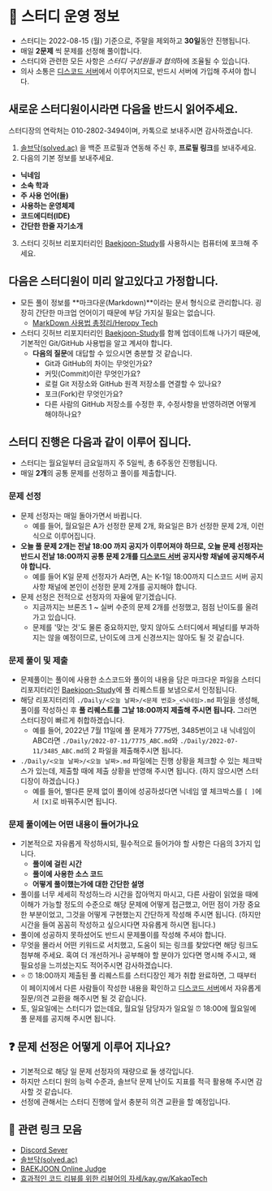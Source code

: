 # 🔔 스터디 운영 정보

- 스터디는 2022-08-15 (월) 기준으로, 주말을 제외하고 **30일**동안 진행됩니다.
- 매일 **2문제** 씩 문제를 선정해 풀이합니다.
- 스터디와 관련한 모든 사항은 *스터디 구성원들과 협의*하에 조율될 수 있습니다.
- 의사 소통은 [디스코드 서버](https://discord.gg/xgce7GZp)에서 이루어지므로, 반드시 서버에 가입해 주셔야 합니다.

## 새로운 스터디원이시라면 다음을 반드시 읽어주세요.

스터디장의 연락처는 010-2802-3494이며, 카톡으로 보내주시면 감사하겠습니다.

1. [솔브닥(solved.ac)](https://solved.ac) 을 백준 프로필과 연동해 주신 후, **프로필 링크**를 보내주세요.
2. 다음의 기본 정보를 보내주세요. 
  - **닉네임**
  - **소속 학과**
  - **주 사용 언어(들)**
  - **사용하는 운영체제**
  - **코드에디터(IDE)** 
  - **간단한 한줄 자기소개**
3. 스터디 깃허브 리포지터리인 [Baekjoon-Study](https://github.com/nachiketa3299/Baekjoon-Study)를 사용하시는 컴퓨터에 포크해 주세요.

## 다음은 스터디원이 미리 알고있다고 가정합니다.

- 모든 풀이 정보를 **마크다운(Markdown)**이라는 문서 형식으로 관리합니다. 굉장히 간단한 마크업 언어이기 때문에 부담 가지실 필요는 없습니다. 
  - [MarkDown 사용법 총정리/Heropy Tech](https://heropy.blog/2017/09/30/markdown/)
- 스터디 깃허브 리포지터리인 [Baekjoon-Study](https://github.com/nachiketa3299/Baekjoon-Study)를 함께 업데이트해 나가기 때문에, 기본적인 Git/GitHub 사용법을 알고 계셔야 합니다. 
  - **다음의 질문**에 대답할 수 있으시면 충분할 것 같습니다.
    - Git과 GitHub의 차이는 무엇인가요?
    - 커밋(Commit)이란 무엇인가요?
    - 로컬 Git 저장소와 GitHub 원격 저장소를 연결할 수 있나요?
    - 포크(Fork)란 무엇인가요?
    - 다른 사람의 GitHub 저장소를 수정한 후, 수정사항을 반영하려면 어떻게 해야하나요?

## 스터디 진행은 다음과 같이 이루어 집니다.

- 스터디는 월요일부터 금요일까지 주 5일씩, 총 6주동안 진행됩니다.
- 매일 **2개**의 공통 문제를 선정하고 풀이를 제출합니다.

### 문제 선정

- 문제 선정자는 매일 돌아가면서 바뀝니다.
  - 예를 들어, 월요일은 A가 선정한 문제 2개, 화요일은 B가 선정한 문제 2개, 이런 식으로 이루어집니다.
- **오늘 풀 문제 2개는 전날 18:00 까지 공지가 이루어져야 하므로, 오늘 문제 선정자는 반드시 전날 18:00까지 공통 문제 2개를 [디스코드 서버](https://discord.gg/xgce7GZp) 공지사항 채널에 공지해주셔야 합니다.**
  - 예를 들어 K일 문제 선정자가 A라면, A는 K-1일 18:00까지 디스코드 서버 공지사항 채널에 본인이 선정한 문제 2개를 공지해야 합니다.
- 문제 선정은 전적으로 선정자의 자율에 맡기겠습니다.
  - 지금까지는 브론즈 1 ~ 실버 수준의 문제 2개를 선정했고, 점점 난이도를 올려가고 있습니다.
  - 문제를 '맞는 것'도 물론 중요하지만, 맞지 않아도 스터디에서 페널티를 부과하지는 않을 예정이므로, 난이도에 크게 신경쓰지는 않아도 될 것 같습니다.

### 문제 풀이 및 제출

- 문제풀이는 풀이에 사용한 소스코드와 풀이의 내용을 담은 마크다운 파일을 스터디 리포지터리인 [Baekjoon-Study](https://github.com/nachiketa3299/Baekjoon-Study)에 풀 리퀘스트를 보냄으로서 인정됩니다.
- 해당 리포지터리의 `./Daily/<오늘 날짜>/<문제 번호>_<닉네임>.md` 파일을 생성해, 풀이를 작성하신 후 **풀 리퀘스트를 그날 18:00까지 제출해 주시면 됩니다.** 그러면 스터디장이 빠르게 취합하겠습니다.
  - 예를 들어, 2022년 7월 11일에 풀 문제가 7775번, 3485번이고 내 닉네임이 ABC라면 `./Daily/2022-07-11/7775_ABC.md`와 `./Daily/2022-07-11/3485_ABC.md`의 2 파일을 제출해주시면 됩니다.
- `./Daily/<오늘 날짜>/<오늘 날짜>.md` 파일에는 진행 상황을 체크할 수 있는 체크박스가 있는데, 제출할 때에 제출 상황을 반영해 주시면 됩니다. (하지 않으시면 스터디장이 하겠습니다.)
  - 예를 들어, 별다른 문제 없이 풀이에 성공하셨다면 닉네임 옆 체크박스를 `[ ]`에서 `[X]`로 바꿔주시면 됩니다.

### 문제 풀이에는 어떤 내용이 들어가나요

- 기본적으로 자유롭게 작성하시되, 필수적으로 들어가야 할 사항은 다음의 3가지 입니다.
  - **풀이에 걸린 시간**
  - **풀이에 사용한 소스 코드**
  - **어떻게 풀이했는가에 대한 간단한 설명**
- 풀이를 너무 세세히 작성하느라 시간을 잡아먹지 마시고, 다른 사람이 읽었을 때에 이해가 가능할 정도의 수준으로 해당 문제에 어떻게 접근했고, 어떤 점이 가장 중요한 부분이었고, 그것을 어떻게 구현했는지 간단하게 작성해 주시면 됩니다. (하지만 시간을 들여 꼼꼼히 작성하고 싶으시다면 자유롭게 하시면 됩니다.)
- 풀이에 성공하지 못하셨어도 반드시 문제풀이를 작성해 주셔야 합니다.
- 무엇을 몰라서 어떤 키워드로 서치했고, 도움이 되는 링크를 찾았다면 해당 링크도 첨부해 주세요. 혹여 더 개선하거나 공부해야 할 분야가 있다면 명시해 주시고, 왜 필요성을 느끼셨는지도 적어주시면 감사하겠습니다.
- ⭐️ ⏰ 18:00까지 제출된 풀 리퀘스트를 스터디장인 제가 취합 완료하면, 그 때부터 이 페이지에서 다른 사람들이 작성한 내용을 확인하고 [디스코드 서버](https://discord.gg/FzhGZhU6)에서 자유롭게 질문/의견 교환을 해주시면 될 것 같습니다.
- 토, 일요일에는 스터디가 없는데요, 월요일 담당자가 일요일 ⏰ 18:00에 월요일에 풀 문제를 공지해 주시면 됩니다.

## ❓ 문제 선정은 어떻게 이루어 지나요?

- 기본적으로 해당 일 문제 선정자의 재량으로 둘 생각입니다.
- 하지만 스터디 원의 능력 수준과, 솔브닥 문제 난이도 지표를 적극 활용해 주시면 감사할 것 같습니다.
- 선정에 관해서는 스터디 진행에 앞서 충분히 의견 교환을 할 예정입니다.

## 🔗 관련 링크 모음

- [Discord Sever](https://discord.gg/FzhGZhU6)
- [솔브닥(solved.ac)](https://solved.ac)
- [BAEKJOON Online Judge](https://www.acmicpc.net)
- [효과적인 코드 리뷰를 위한 리뷰어의 자세/kay.gw/KakaoTech](https://tech.kakao.com/2022/03/17/2022-newkrew-onboarding-codereview/)
